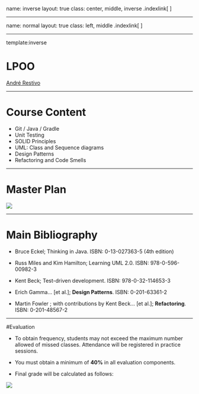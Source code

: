 name: inverse
layout: true
class: center, middle, inverse
.indexlink[[<i class="fa fa-arrow-circle-o-up"></i>](#) [<i class="fa fa-list-ul"></i>](#index) <a href="#" class="color"><i class="fa fa-tint"></i></a>]

---

name: normal
layout: true
class: left, middle
.indexlink[[<i class="fa fa-arrow-circle-o-up"></i>](#) [<i class="fa fa-list-ul"></i>](#index) <a href="#" class="color"><i class="fa fa-tint"></i></a>]

---

template:inverse
# LPOO
<a href="http://www.fe.up.pt/~arestivo">André Restivo</a>

---

# Course Content

* Git / Java / Gradle
* Unit Testing
* SOLID Principles
* UML: Class and Sequence diagrams
* Design Patterns
* Refactoring and Code Smells

---

# Master Plan

![](assets/lpoo/lpoo-classes.svg)

---

# Main Bibliography

* Bruce Eckel; Thinking in Java. ISBN: 0-13-027363-5 (4th edition)

* Russ Miles and Kim Hamilton; Learning UML 2.0. ISBN: 978-0-596-00982-3
 
* Kent Beck; Test-driven development. ISBN: 978-0-32-114653-3

* Erich Gamma... [et al.]; **Design Patterns**. ISBN: 0-201-63361-2
 
* Martin Fowler ; with contributions by Kent Beck... [et al.]; **Refactoring**. ISBN: 0-201-48567-2 

---

#Evaluation

* To obtain frequency, students may not exceed the maximum number allowed of missed classes. Attendance will be registered in practice sessions.

* You must obtain a minimum of **40%** in all evaluation components.

* Final grade will be calculated as follows:

![](assets/lpoo/lpoo-evaluation.svg)